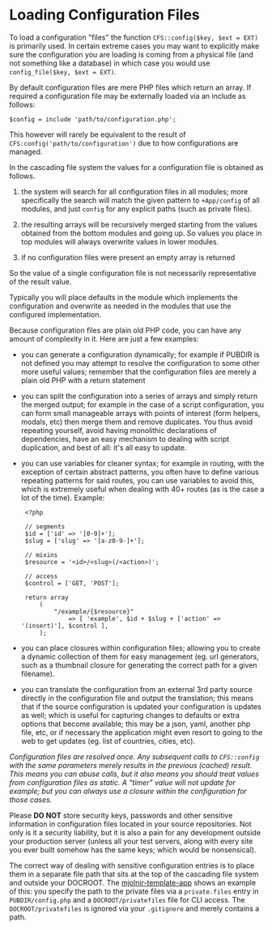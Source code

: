 Loading Configuration Files
===========================

To load a configuration "files" the function `CFS::config($key, $ext = EXT)` is
primarily used. In certain extreme cases you may want to explicitly make sure
the configuration you are loading is coming from a physical file (and not
something like a database) in which case you would use
`config_file($key, $ext = EXT)`.

By default configuration files are mere PHP files which return an array. If
required a configuration file may be externally loaded via an include as
follows:

	$config = include 'path/to/configuration.php';

This however will rarely be equivalent to the result of
`CFS:config('path/to/configuration')` due to how configurations are managed.

In the cascading file system the values for a configuration file is obtained as
follows.

 1. the system will search for all configuration files in all modules; more
 specifically the search will match the given pattern to `+App/config` of all
 modules, and just `config` for any explicit paths (such as private files).

 2. the resulting arrays will be recursively merged starting from the values
 obtained from the bottom modules and going up. So values you place in top
 modules will always overwrite values in lower modules.

 3. if no configuration files were present an empty array is returned

So the value of a single configuration file is not necessarily representative of
the result value.

Typically you will place defaults in the module which implements the
configuration and overwrite as needed in the modules that use the configured
implementation.

Because configuration files are plain old PHP code, you can have any amount of
complexity in it. Here are just a few examples:

 * you can generate a configuration dynamically; for example if PUBDIR is not
 defined you may attempt to resolve the configuration to some other more useful
 values; remember that the configuration files are merely a plain old PHP with
 a return statement

 * you can split the configuration into a series of arrays and simply return the
 merged output; for example in the case of a script configuration, you can form
 small manageable arrays with points of interest (form helpers, modals, etc)
 then merge them and remove duplicates. You thus avoid repeating yourself, avoid
 having monolithic declarations of dependencies, have an easy mechanism to
 dealing with script duplication, and best of all: it's all easy to update.

 * you can use variables for cleaner syntax; for example in routing, with the
 exception of certain abstract patterns, you often have to define various
 repeating patterns for said routes, you can use variables to avoid this, which
 is extremely useful when dealing with 40+ routes (as is the case a lot of the
 time). Example:

		<?php

		// segments
		$id = ['id' => '[0-9]+'];
		$slug = ['slug' => '[a-z0-9-]+'];

		// mixins
		$resource = '<id>/<slug>(/<action>)';

		// access
		$control = ['GET, 'POST'];

		return array
			(
				"/example/{$resource}"
					=> [ 'example', $id + $slug + ['action' => '(insert)'], $control ],
			);

 * you can place closures within configuration files; allowing you to create
 a dynamic collection of them for easy management (eg. url generators, such as a
 thumbnail closure for generating the correct path for a given filename).

 * you can translate the configuration from an external 3rd party source
 directly in the configuration file and output the translation; this means that
 if the source configuration is updated your configuration is updates as well;
 which is useful for capturing changes to defaults or extra options that become
 available; this may be a json, yaml, another php file, etc, or if necessary the
 application might even resort to going to the web to get updates (eg. list of
 countries, cities, etc).

*Configuration files are resolved once. Any subsequent calls to `CFS::config`
with the same parameters merely results in the previous (cached) result. This
means you can abuse calls, but it also means you should treat values from
configuration files as static. A "timer" value will not update for example; but
you can always use a closure within the configuration for those cases.*

Please **DO NOT** store security keys, passwords and other sensitive information
in configuration files located in your source repositories. Not only is it a
security liability, but it is also a pain for any development outside your
production server (unless all your test servers, along with every site you
ever built somehow has the same keys; which would be nonsensical).

The correct way of dealing with sensitive configuration entries is to place them
in a separate file path that sits at the top of the cascading file system and
outside your DOCROOT. The
[mjolnir-template-app](https://github.com/ibidem/mjolnir-template-app.git) shows
an example of this: you specify the path to the private files via a
`private.files` entry in `PUBDIR/config.php` and a `DOCROOT/privatefiles` file
for CLI access. The `DOCROOT/privatefiles` is ignored via your `.gitignore` and
merely contains a path.
